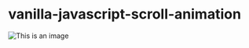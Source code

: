# vanilla-javascript-scroll-animation

![This is an image](https://speckyboy.com/wp-content/uploads/2019/12/scroll-thumb.jpg)

